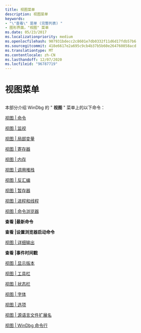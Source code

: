 ```yaml
---
title: 视图菜单
description: 视图菜单
keywords:
- "\"查看\" 菜单 (完整列表) "
- 图形界面，"视图" 菜单
ms.date: 05/23/2017
ms.localizationpriority: medium
ms.openlocfilehash: 907931bdecc2c8601e7db0332f11d6d17fdb57b6
ms.sourcegitcommit: 418e6617e2a695c9cb4b37b5b60e264760858acd
ms.translationtype: MT
ms.contentlocale: zh-CN
ms.lasthandoff: 12/07/2020
ms.locfileid: "96787719"
---
```

# <a name="view-menu"></a>视图菜单


## <span id="ddk_view_menu_dbg"></span><span id="DDK_VIEW_MENU_DBG"></span>


本部分介绍 WinDbg 的 " **视图** " 菜单上的以下命令：

[视图 | 命令](view---command.md)

[视图 | 监视](view---watch.md)

[视图 | 局部变量](view---locals.md)

[视图 | 寄存器](view---registers.md)

[视图 | 内存](view---memory.md)

[视图 | 调用堆栈](view---call-stack.md)

[视图 | 反汇编](view---disassembly.md)

[视图 | 暂存器](view---scratch-pad.md)

[视图 | 进程和线程](view---processes-and-threads.md)

[视图 | 命令浏览器](view---command-browser.md)

**查看 |最新命令**

**查看 |设置浏览器启动命令**

[视图 | 详细输出](view---verbose-output.md)

**查看 |事件时间戳**

[视图 | 显示版本](view---show-version.md)

[视图 | 工具栏](view---toolbar.md)

[视图 | 状态栏](view---status-bar.md)

[视图 | 字体](view---font.md)

[视图 | 选项](view---options.md)

[视图 | 源语言文件扩展名](view---source-language-file-extensions.md)

[视图 | WinDbg 命令行](view---windbg-command-line.md)

 

 





